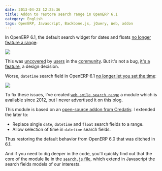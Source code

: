 ```yaml
---
date: 2013-04-23 12:25:36
title: Addon to restore search range in OpenERP 6.1
category: English
tags: OpenERP, Javascript, Backbone.js, jQuery, Web, addon
---
```


In OpenERP 6.1, the default search widget for dates and floats [no longer feature a range](https://bugs.launchpad.net/openerp-web/+bug/926390/):

![](/uploads/2013/openerp-61-no-range-search-widget.png)

This was [uncovered](https://bugs.launchpad.net/openerp-web/+bug/949990) by [users](https://answers.launchpad.net/openobject-server/+question/198725) in the [community](https://answers.launchpad.net/openobject-server/+question/198863). But it's not a bug, [it's a feature](https://bugs.launchpad.net/openerp-web/+bug/926390/comments/4), a design decision.

Worse, `datetime` search field in OpenERP 6.1 [no longer let you set the time](https://bugs.launchpad.net/openerp-web/+bug/1037658):

![](/uploads/2013/openerp-61-datetime-search-view.png)

To fix these issues, I've created [`web_smile_search_range`](https://github.com/Smile-SA/smile_openerp_addons_6.1/tree/master/web_smile_search_range) a module which is available since 2012, but I never advertised it on this blog.

This module is based on an [open-source addon from Credativ](https://bazaar.launchpad.net/~credativ/credativ-openerp/addons-6.1/files/head:/web_searchdaterange/). I extended the later to:

  * Replace single `date`, `datetime` and `float` search fields to a range.
  * Allow selection of time in `datetime` search fields.

Thus restoring the default behavior from OpenERP 6.0 that was ditched in 6.1.

And if you need to dig deeper in the code, you'll quickly find out that the core of the module lie in the [`search.js` file](https://github.com/Smile-SA/smile_openerp_addons_6.1/blob/master/web_smile_search_range/static/src/js/search.js), which extend in Javascript the search fields models of our interests.